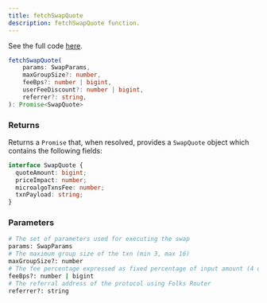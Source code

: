 ```yaml
---
title: fetchSwapQuote
description: fetchSwapQuote function.
---
```


See the full code [here](https://github.com/Folks-Finance/folks-router/blob/main/packages/folks-router-js-sdk/src/FolksRouterClient.ts#L49).

```ts
fetchSwapQuote(
    params: SwapParams,
    maxGroupSize?: number,
    feeBps?: number | bigint,
    userFeeDiscount?: number | bigint,
    referrer?: string,
): Promise<SwapQuote>
```

### Returns

Returns a `Promise` that, when resolved, provides a `SwapQuote` object which contains the following fields:

```ts
interface SwapQuote {
  quoteAmount: bigint;
  priceImpact: number;
  microalgoTxnsFee: number;
  txnPayload: string;
}
```

### Parameters

```sh
# The set of parameters used for executing the swap
params: SwapParams
# The maximum group size of the txn (min 3, max 16)
maxGroupSize?: number
# The fee percentage expressed as fixed percentage of input amount (4 d.p)
feeBps?: number | bigint
# The referral address of the protocol using Folks Router
referrer?: string
```
